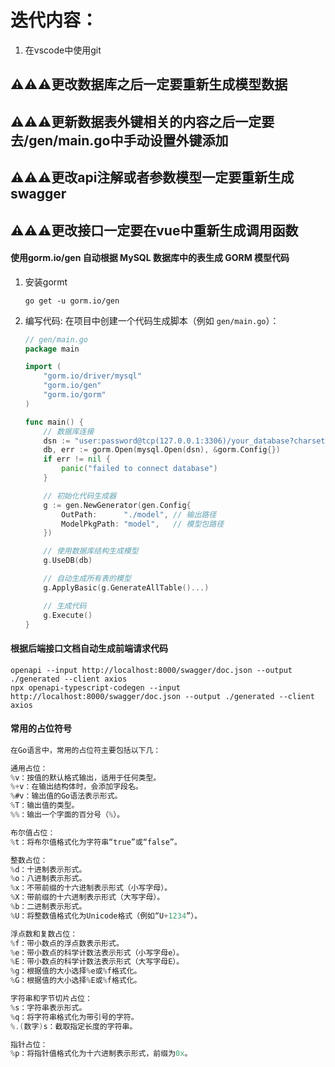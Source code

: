 # 迭代内容：

1. 在vscode中使用git



## ⚠️⚠️⚠️更改数据库之后一定要重新生成模型数据

## ⚠️⚠️⚠️更新数据表外键相关的内容之后一定要去/gen/main.go中手动设置外键添加

## ⚠️⚠️⚠️更改api注解或者参数模型一定要重新生成swagger

## ⚠️⚠️⚠️更改接口一定要在vue中重新生成调用函数



#### 使用gorm.io/gen 自动根据 MySQL 数据库中的表生成 GORM 模型代码

1. 安装gormt

   ```shell	
   go get -u gorm.io/gen
   ```

2. 编写代码: 在项目中创建一个代码生成脚本（例如 `gen/main.go`）：

   ```go
   // gen/main.go
   package main
   
   import (
       "gorm.io/driver/mysql"
       "gorm.io/gen"
       "gorm.io/gorm"
   )
   
   func main() {
       // 数据库连接
       dsn := "user:password@tcp(127.0.0.1:3306)/your_database?charset=utf8mb4&parseTime=True&loc=Local"
       db, err := gorm.Open(mysql.Open(dsn), &gorm.Config{})
       if err != nil {
           panic("failed to connect database")
       }
   
       // 初始化代码生成器
       g := gen.NewGenerator(gen.Config{
           OutPath:      "./model", // 输出路径
           ModelPkgPath: "model",   // 模型包路径
       })
   
       // 使用数据库结构生成模型
       g.UseDB(db)
   
       // 自动生成所有表的模型
       g.ApplyBasic(g.GenerateAllTable()...)
   
       // 生成代码
       g.Execute()
   }
   
   ```

#### 根据后端接口文档自动生成前端请求代码

   ```shell
openapi --input http://localhost:8000/swagger/doc.json --output ./generated --client axios
npx openapi-typescript-codegen --input http://localhost:8000/swagger/doc.json --output ./generated --client axios
   ```

 

#### 常用的占位符号

```go
在Go语言中，常用的占位符主要包括以下几：

通用占位：
%v：按值的默认格式输出，适用于任何类型。
%+v：在输出结构体时，会添加字段名。
%#v：输出值的Go语法表示形式。
%T：输出值的类型。
%%：输出一个字面的百分号（%）。

布尔值占位：
%t：将布尔值格式化为字符串“true”或“false”。

整数占位：
%d：十进制表示形式。
%o：八进制表示形式。
%x：不带前缀的十六进制表示形式（小写字母）。
%X：带前缀的十六进制表示形式（大写字母）。
%b：二进制表示形式。
%U：将整数值格式化为Unicode格式（例如“U+1234”）。

浮点数和复数占位：
%f：带小数点的浮点数表示形式。
%e：带小数点的科学计数法表示形式（小写字母e）。
%E：带小数点的科学计数法表示形式（大写字母E）。
%g：根据值的大小选择%e或%f格式化。
%G：根据值的大小选择%E或%f格式化。

字符串和字节切片占位：
%s：字符串表示形式。
%q：将字符串格式化为带引号的字符。
%.(数字)s：截取指定长度的字符串。

指针占位：
%p：将指针值格式化为十六进制表示形式，前缀为0x。
```











